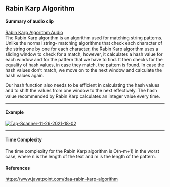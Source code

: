
## Rabin Karp Algorithm


#### Summary of audio clip
[Rabin Karp Algorithm Audio](https://drive.google.com/file/d/1fZPevB6Tco5Wq4DkRKbrcTzxS92-bsne/view?usp=sharing)
<br/>
The Rabin Karp algorithm is an algorithm used for matching string patterns. Unlike the normal string- matching algorithms that check each character of the string one by one for each character, the Rabin Karp algorithm uses a sliding window to check for a match, however, it calculates a hash value for each window and for the pattern that we have to find. It then checks for the equality of hash values, in case they match, the pattern is found. In case the hash values don’t match, we move on to the next window and calculate the hash values again.


Our hash function also needs to be efficient in calculating the hash values and to shift the values from one window to the next effectively. The hash value recommended by Rabin Karp calculates an integer value every time.



---
#### Example

<a href="https://ibb.co/2MZBTDC"><img src="https://i.ibb.co/vdX8S7T/Tap-Scanner-11-26-2021-18-02.jpg" alt="Tap-Scanner-11-26-2021-18-02" border="0"></a>


---
#### Time Complexity
The time complexity for the Rabin Karp algorithm is O(n-m+1) in the worst case, where n is the length of the text and m is the length of the pattern. 


#### References
https://www.javatpoint.com/daa-rabin-karp-algorithm
